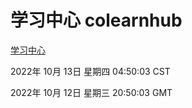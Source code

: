 # 学习中心 colearnhub
[学习中心](http://27.19.33.125:56308/colearnhub/)

2022年 10月 13日 星期四 04:50:03 CST

2022年 10月 12日 星期三 20:50:03 GMT
